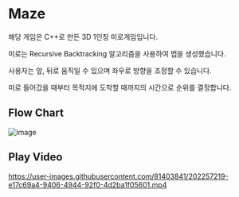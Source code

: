 # Maze

해당 게임은 C++로 만든 3D 1인칭 미로게임입니다. 

미로는 Recursive Backtracking 알고리즘을 사용하여 맵을 생성했습니다. 

사용자는 앞, 뒤로 움직일 수 있으며 좌우로 방향을 조정할 수 있습니다.

미로 들어갔을 때부터 목적지에 도착할 때까지의 시간으로 순위를 결정합니다.

## Flow Chart
![image](https://user-images.githubusercontent.com/81403841/202256825-6e23d5d6-b559-4d69-9e54-e0569a716169.png)



## Play Video
https://user-images.githubusercontent.com/81403841/202257219-e17c69a4-9406-4944-92f0-4d2ba1f05601.mp4

